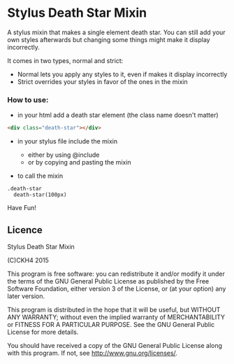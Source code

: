 # Stylus Death Star Mixin
A stylus mixin that makes a single element death star. You can still add your own styles afterwards but changing some things might make it display incorrectly.

It comes in two types, normal and strict:
- Normal lets you apply any styles to it, even if makes it display incorrectly
- Strict overrides your styles in favor of the ones in the mixin

### How to use:

- in your html add a death star element (the class name doesn't matter)
```HTML
<div class="death-star"></div>
```

- in your stylus file include the mixin
  - either by using @include
  - or by copying and pasting the mixin

- to call the mixin
```stylus
.death-star
  death-star(100px)
```

Have Fun!



## Licence
Stylus Death Star Mixin

(C)CKH4 2015

This program is free software: you can redistribute it and/or modify
it under the terms of the GNU General Public License as published by
the Free Software Foundation, either version 3 of the License, or
(at your option) any later version.

This program is distributed in the hope that it will be useful,
but WITHOUT ANY WARRANTY; without even the implied warranty of
MERCHANTABILITY or FITNESS FOR A PARTICULAR PURPOSE.  See the
GNU General Public License for more details.

You should have received a copy of the GNU General Public License
along with this program.  If not, see <http://www.gnu.org/licenses/>.
